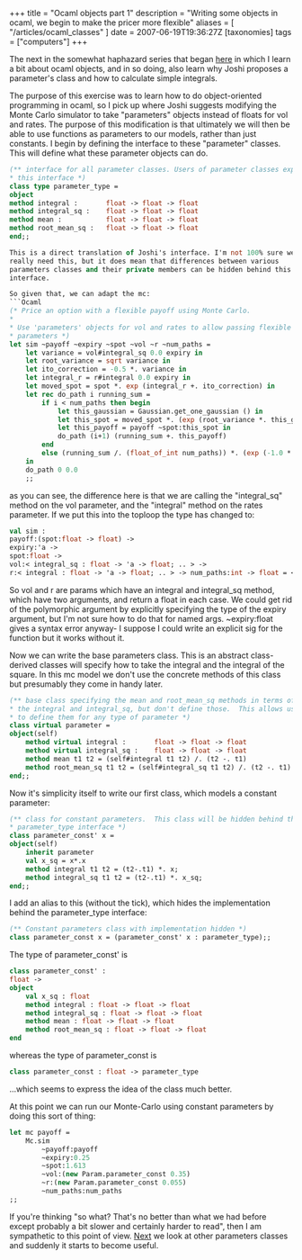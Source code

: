 +++
title = "Ocaml objects part 1"
description = "Writing some objects in ocaml, we begin to make the pricer more flexible"
aliases = [ "/articles/ocaml_classes" ]
date = 2007-06-19T19:36:27Z
[taxonomies]
tags = ["computers"]
+++


The next in the somewhat haphazard series that began [here][5] in which I
learn a bit about ocaml objects, and in so doing, also learn why Joshi
proposes a parameter's class and how to calculate simple integrals.

The purpose of this exercise was to learn how to do object-oriented
programming in ocaml, so I pick up where Joshi suggests modifying the
Monte Carlo simulator to take "parameters" objects instead of floats
for vol and rates. The purpose of this modification is that ultimately
we will then be able to use functions as parameters to our models,
rather than just constants. I begin by defining the interface to these
"parameter" classes. This will define what these parameter objects can
do.
```Ocaml
(** interface for all parameter classes. Users of parameter classes expect
* this interface *)
class type parameter_type =
object
method integral :       float -> float -> float
method integral_sq :    float -> float -> float
method mean :           float -> float -> float
method root_mean_sq :   float -> float -> float
end;;

This is a direct translation of Joshi's interface. I'm not 100% sure we
really need this, but it does mean that differences between various
parameters classes and their private members can be hidden behind this
interface.

So given that, we can adapt the mc:
```Ocaml
(* Price an option with a flexible payoff using Monte Carlo.
*
* Use 'parameters' objects for vol and rates to allow passing flexible
* parameters *)
let sim ~payoff ~expiry ~spot ~vol ~r ~num_paths =
    let variance = vol#integral_sq 0.0 expiry in
    let root_variance = sqrt variance in
    let ito_correction = -0.5 *. variance in
    let integral_r = r#integral 0.0 expiry in
    let moved_spot = spot *. exp (integral_r +. ito_correction) in
    let rec do_path i running_sum =
        if i < num_paths then begin
            let this_gaussian = Gaussian.get_one_gaussian () in
            let this_spot = moved_spot *. (exp (root_variance *. this_gaussian)) in
            let this_payoff = payoff ~spot:this_spot in
            do_path (i+1) (running_sum +. this_payoff)
        end
        else (running_sum /. (float_of_int num_paths)) *. (exp (-1.0 *. integral_r))
    in
    do_path 0 0.0
    ;;
```

as you can see, the difference here is that we are calling the
"integral_sq" method on the vol parameter, and the "integral" method on
the rates parameter. If we put this into the toploop the type has
changed to:
```Ocaml
val sim :
payoff:(spot:float -> float) ->
expiry:'a ->
spot:float ->
vol:< integral_sq : float -> 'a -> float; .. > ->
r:< integral : float -> 'a -> float; .. > -> num_paths:int -> float = <fun>
```

So vol and r are params which have an integral and integral_sq method,
which have two arguments, and return a float in each case. We could get
rid of the polymorphic argument by explicitly specifying the type of
the expiry argument, but I'm not sure how to do that for named args.
~expiry:float gives a syntax error anyway- I suppose I could write an
explicit sig for the function but it works without it.

Now we can write the base parameters class. This is an abstract class-
derived classes will specify how to take the integral and the integral
of the square. In this mc model we don't use the concrete methods of
this class but presumably they come in handy later.
```Ocaml
(** base class specifying the mean and root_mean_sq methods in terms of
* the integral and integral_sq, but don't define those.  This allows us
* to define them for any type of parameter *)
class virtual parameter =
object(self)
    method virtual integral :       float -> float -> float
    method virtual integral_sq :    float -> float -> float
    method mean t1 t2 = (self#integral t1 t2) /. (t2 -. t1)
    method root_mean_sq t1 t2 = (self#integral_sq t1 t2) /. (t2 -. t1)
end;;
```

Now it's simplicity itself to write our first class, which models a
constant parameter:
```Ocaml
(** class for constant parameters.  This class will be hidden behind the
* parameter_type interface *)
class parameter_const' x =
object(self)
    inherit parameter
    val x_sq = x*.x
    method integral t1 t2 = (t2-.t1) *. x;
    method integral_sq t1 t2 = (t2-.t1) *. x_sq;
end;;
```

I add an alias to this (without the tick), which hides the
implementation behind the parameter_type interface:
```Ocaml
(** Constant parameters class with implementation hidden *)
class parameter_const x = (parameter_const' x : parameter_type);;
```

The type of parameter_const' is
```Ocaml
class parameter_const' :
float ->
object
    val x_sq : float
    method integral : float -> float -> float
    method integral_sq : float -> float -> float
    method mean : float -> float -> float
    method root_mean_sq : float -> float -> float
end
```

whereas the type of parameter_const is
```Ocaml
class parameter_const : float -> parameter_type
```

...which seems to express the idea of the class much better.

At this point we can run our Monte-Carlo using constant parameters by
doing this sort of thing:
```Ocaml
let mc payoff =
    Mc.sim
        ~payoff:payoff
        ~expiry:0.25
        ~spot:1.613
        ~vol:(new Param.parameter_const 0.35)
        ~r:(new Param.parameter_const 0.055)
        ~num_paths:num_paths
;;
```

If you're thinking "so what? That's no better than what we had before
except probably a bit slower and certainly harder to read", then I am
sympathetic to this point of view. [Next][6] we look at other parameters
classes and suddenly it starts to become useful.

[5]: /articles/ocaml_finance
[6]: /articles/ocaml_classes_2

